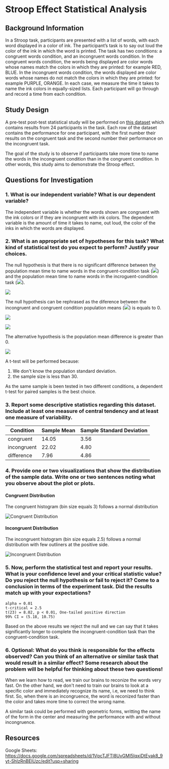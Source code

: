 # Stroop Effect Statistical Analysis 

## Background Information
In a Stroop task, participants are presented with a list of words, with each word displayed in a color of ink. The participant’s task is to say out loud the color of the ink in which the word is printed. The task has two conditions: a congruent words condition, and an incongruent words condition. In the congruent words condition, the words being displayed are color words whose names match the colors in which they are printed: for example RED, BLUE. In the incongruent words condition, the words displayed are color words whose names do not match the colors in which they are printed: for example PURPLE, ORANGE. In each case, we measure the time it takes to name the ink colors in equally-sized lists. Each participant will go through and record a time from each condition.

## Study Design
A pre-test post-test statistical study will be performed on [this dataset](https://github.com/gerosa/udacity-data-analyst/blob/master/P1/stroopdata.csv) which contains results from 24 participants in the task. Each row of the dataset contains the performance for one participant, with the first number their results on the congruent task and the second number their performance on the incongruent task.

The goal of the study is to observe if participants take more time to name the words in the incongruent condition than in the congruent condition. In other words, this study aims to demonstrate the Stroop effect. 

## Questions for Investigation

### 1. What is our independent variable? What is our dependent variable?
The independent variable is whether the words shown are congruent with the ink colors or if they are incongruent with ink colors. The dependent variable is the amount of time it takes to name, out loud, the color of the inks in which the words are displayed.

### 2. What is an appropriate set of hypotheses for this task? What kind of statistical test do you expect to perform? Justify your choices.
The null hypothesis is that there is no significant difference between the population mean time to name words in the congruent-condition task (![](https://render.githubusercontent.com/render/math?math=%5Cmu_c%20)) and the population mean time to name words in the incroguent-condition task (![](https://render.githubusercontent.com/render/math?math=%5Cmu_i%20)).

![](https://render.githubusercontent.com/render/math?math=H_0%3A%20%20%5Cmu_i%20%20%3D%20%5Cmu_c)

The null hypothesis can be rephrased as the diference between the incongruent and congruent condition population means (![](https://render.githubusercontent.com/render/math?math=%5Cmu_D%20)) is equals to 0.

![](https://render.githubusercontent.com/render/math?math=H_0%3A%20%5Cmu_i%20-%20%5Cmu_c%20%3D%200)

![](https://render.githubusercontent.com/render/math?math=H_0%3A%20%20%5Cmu_D%20%3D%200)

The alternative hypothesis is the population mean difference is greater than 0.

![](https://render.githubusercontent.com/render/math?math=H_a%3A%20%20%5Cmu_D%20%3E%200)

A t-test will be performed because:

1. We don't know the population standard deviation.
2. the sample size is less than 30.

As the same sample is been tested in two different conditions, a dependent t-test for paired samples is the best choice.

### 3. Report some descriptive statistics regarding this dataset. Include at least one measure of central tendency and at least one measure of variability.

| Condition        | Sample Mean  | Sample Standard Deviation    |
| ---------------- | ------------ | -----------------------------|
| congruent        | 14.05        | 3.56                         |
| incongruent      | 22.02        | 4.80                         |
| difference       | 7.96         | 4.86                         |

### 4. Provide one or two visualizations that show the distribution of the sample data. Write one or two sentences noting what you observe about the plot or plots.

#### Congruent Distribution
The congruent histogram (bin size equals 3) follows a normal distribution

![Congruent Distribution](https://raw.githubusercontent.com/gerosa/udacity-data-analyst/master/P1/congruent_distribution.png)

#### Incongruent Distribution
The incongruent histogram (bin size equals 2.5) follows a normal distribution with few outliners at the positive side.

![Incongruent Distribution](https://raw.githubusercontent.com/gerosa/udacity-data-analyst/master/P1/incongruent_distribution.png)

### 5. Now, perform the statistical test and report your results. What is your confidence level and your critical statistic value? Do you reject the null hypothesis or fail to reject it? Come to a conclusion in terms of the experiment task. Did the results match up with your expectations?
```
alpha = 0.01
t-critical = 2.5
t(23) = 8.02, p < 0.01, One-tailed positive direction
99% CI = (5.18, 10.75)
```
Based on the above results we reject the null and we can say that it takes significantly longer to complete the incongruent-condition task than the congruent-condition task.

### 6. Optional: What do you think is responsible for the effects observed? Can you think of an alternative or similar task that would result in a similar effect? Some research about the problem will be helpful for thinking about these two questions!
When we learn how to read, we train our brains to reconize the words very fast. On the other hand, we don't need to train our brains to look at a specific color and immediately recognize its name, i.e, we need to think first. So, when there is an incongruence, the word is reconized faster than the color and takes more time to correct the wrong name.

A similar task could be performed with geometric forms, writting the name of the form in the center and measuring the performance with and without incongruence.

## Resources
Google Sheets: https://docs.google.com/spreadsheets/d/1VpcTJFTl8UvGMI5IqxiDtEyak8_9yt-ShlzRnBEIUzc/edit?usp=sharing

